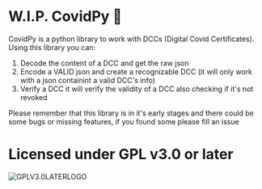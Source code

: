 # W.I.P. CovidPy 🦠

CovidPy is a python library to work with DCCs (Digital Covid Certificates).
Using this library you can:

1) Decode the content of a DCC and get the raw json
2) Encode a VALID json and create a recognizable DCC (it will only work with a json containint a valid DCC's info)
3) Verify a DCC it will verify the validity of a DCC also checking if it's not revoked

Please remember that this library is in it's early stages and there could be some bugs or missing features, if you found some please fill an issue

# Licensed under GPL v3.0 or later

![GPLV3.0LATERLOGO](https://www.gnu.org/graphics/gplv3-or-later.png "Licensed under GPL v3.0 or later")
